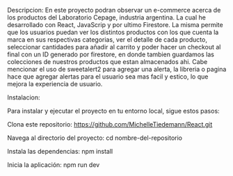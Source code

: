 Descripcion:
En este proyecto podran observar un e-commerce acerca de los productos del Laboratorio Cepage, industria argentina. La cual he desarrollado con React, JavaScrip y por ultimo Firestore. La misma permite que los usuarios puedan ver los distintos productos con los que cuenta la marca en sus respectivas categorias, ver el detalle de cada producto, seleccionar cantidades para añadir al carrito y poder hacer un checkout al final con un ID generado por firestore, en donde tambien guardamos las colecciones de nuestros productos que estan almacenados ahi.
Cabe mencionar el uso de sweetalert2 para agregar una alerta, la libreria o pagina hace que agregar alertas para el usuario sea mas facil y estico, lo que mejora la experiencia de usuario. 

Instalacion:

Para instalar y ejecutar el proyecto en tu entorno local, sigue estos pasos:

Clona este repositorio:
https://github.com/MichelleTiedemann/React.git

Navega al directorio del proyecto:
cd nombre-del-repositorio

Instala las dependencias:
npm install

Inicia la aplicación:
npm run dev

